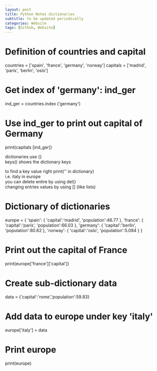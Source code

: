 ```yaml
---
layout: post
title: Python Notes dictionaries
subtitle: to be updated periodically
categories: Website
tags: [Github, Website]
---
```


# Definition of countries and capital
countries = ['spain', 'france', 'germany', 'norway']
capitals = ['madrid', 'paris', 'berlin', 'oslo']

# Get index of 'germany': ind_ger
ind_ger = countries.index ('germany')


# Use ind_ger to print out capital of Germany
print(capitals [ind_ger])   

dictionaries use {}  
keys() shows the dictionary keys  

to find a key value right print('' in dictionary)  
i.e. italy in europe  
you can delete entire by using del()  
changing entries values by using [] (like lists)  


# Dictionary of dictionaries
europe = { 'spain': { 'capital':'madrid', 'population':46.77 },
           'france': { 'capital':'paris', 'population':66.03 },
           'germany': { 'capital':'berlin', 'population':80.62 },
           'norway': { 'capital':'oslo', 'population':5.084 } }


# Print out the capital of France
print(europe['france']['capital'])

# Create sub-dictionary data
data = {'capital':'rome','population':59.83}

# Add data to europe under key 'italy'
europe['italy'] = data

# Print europe
print(europe)